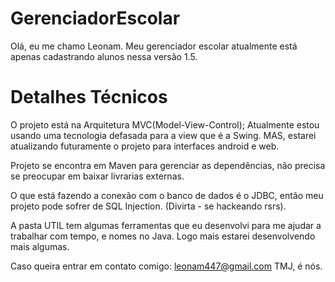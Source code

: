 # GerenciadorEscolar
  Olá, eu me chamo Leonam. Meu gerenciador escolar atualmente está apenas cadastrando alunos nessa versão 1.5.

# Detalhes Técnicos
  O projeto está na Arquitetura MVC(Model-View-Control); Atualmente estou usando uma tecnologia defasada para a view que é a Swing.
  MAS, estarei atualizando futuramente o projeto para interfaces android e web.
  
  Projeto se encontra em Maven para gerenciar as dependências, não precisa se preocupar em baixar livrarias externas.
  
  O que está fazendo a conexão com o banco de dados é o JDBC, então meu projeto pode sofrer de SQL Injection. (Divirta - se
  hackeando rsrs).
  
  A pasta UTIL tem algumas ferramentas que eu desenvolvi para me ajudar a trabalhar com tempo, e nomes no Java. Logo mais estarei
  desenvolvendo mais algumas.
  
  Caso queira entrar em contato comigo: leonam447@gmail.com
  TMJ, é nós.
